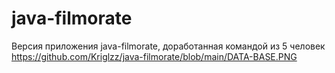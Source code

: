 # java-filmorate
Версия приложения java-filmorate, доработанная командой из 5 человек
https://github.com/Kriglzz/java-filmorate/blob/main/DATA-BASE.PNG

